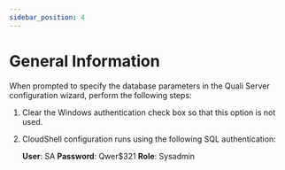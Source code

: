 ```yaml
---
sidebar_position: 4
---
```


# General Information

When prompted to specify the database parameters in the Quali Server configuration wizard, perform the following steps:

1. Clear the Windows authentication check box so that this option is not used.
2. CloudShell configuration runs using the following SQL authentication:
    
    **User**: SA
    **Password**: Qwer$321
    **Role**: Sysadmin